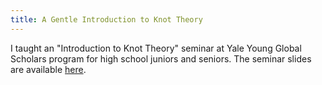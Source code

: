 ```yaml
---
title: A Gentle Introduction to Knot Theory
---
```


I taught an "Introduction to Knot Theory" seminar at Yale Young Global Scholars program for high school juniors and seniors. The seminar slides are available [here](https://drive.google.com/file/d/1h4O9N99TsEMutboqH0oci_9kFHKVPZ-e/view?usp=sharing).
